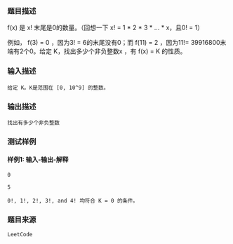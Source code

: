 ### 题目描述

f(x) 是 x! 末尾是0的数量。（回想一下 x! = 1 * 2 * 3 * ... * x，且0! = 1）

例如， f(3) = 0 ，因为3! = 6的末尾没有0；而 f(11) = 2 ，因为11!= 39916800末端有2个0。给定 K，找出多少个非负整数x ，有 f(x) = K 的性质。

### 输入描述

```
给定 K。K是范围在 [0, 10^9] 的整数。
```
### 输出描述

```
找出有多少个非负整数
```

### 测试样例
#### 样例1: 输入-输出-解释
```
0
```
```
5
```
```
0!, 1!, 2!, 3!, and 4! 均符合 K = 0 的条件。
```
### 题目来源  
`LeetCode`